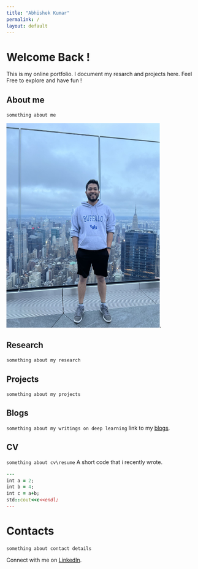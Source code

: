 ```yaml
---
title: "Abhishek Kumar"
permalink: /
layout: default
---
```

# Welcome Back !

This is my online portfolio. I document my resarch and projects here. 
Feel Free to explore and have fun !

## About me
`something about me`

<img src="/images/gitprofile.jpeg" alt="isolated" width="400"/>.

## Research
`something about my research`

## Projects
`something about my projects`

## Blogs
`something about my writings on deep learning`
link to my [blogs](/forlooping/pages/blogs.html).

## CV 
`something about cv\resume`
A short code that i recently wrote.
``` ruby
---
int a = 2;
int b = 4;
int c = a+b;
std::cout<<c<<endl;
---
```

# Contacts
`something about contact details`

Connect with me on
[LinkedIn](https://www.linkedin.com/in/akumar58).


